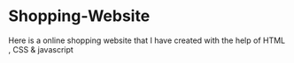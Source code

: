# Shopping-Website
Here is a online  shopping website that I have created with the help of HTML , CSS &amp; javascript
